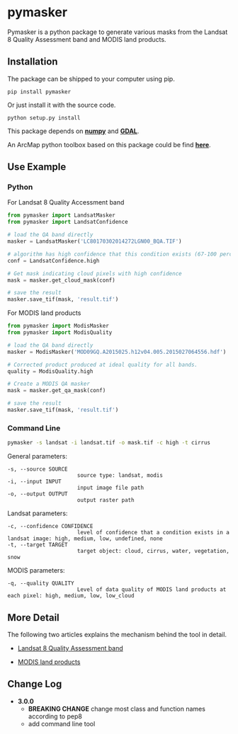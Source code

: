 # pymasker

Pymasker is a python package to generate various masks from the Landsat 8 Quality Assessment band and MODIS land products.

## Installation

The package can be shipped to your computer using pip.

	pip install pymasker

Or just install it with the source code.

	python setup.py install

This package depends on [**numpy**](http://www.numpy.org/) and [**GDAL**](https://pypi.python.org/pypi/GDAL/).

An ArcMap python toolbox based on this package could be find [**here**](https://github.com/dz316424/arcmasker).

## Use Example

### Python

For Landsat 8 Quality Accessment band

``` python
from pymasker import LandsatMasker
from pymasker import LandsatConfidence

# load the QA band directly
masker = LandsatMasker('LC80170302014272LGN00_BQA.TIF')

# algorithm has high confidence that this condition exists (67-100 percent confidence)
conf = LandsatConfidence.high

# Get mask indicating cloud pixels with high confidence
mask = masker.get_cloud_mask(conf)

# save the result
masker.save_tif(mask, 'result.tif')
```

For MODIS land products

``` python
from pymasker import ModisMasker
from pymasker import ModisQuality

# load the QA band directly
masker = ModisMasker('MOD09GQ.A2015025.h12v04.005.2015027064556.hdf')

# Corrected product produced at ideal quality for all bands.
quality = ModisQuality.high

# Create a MODIS QA masker
mask = masker.get_qa_mask(conf)

# save the result
masker.save_tif(mask, 'result.tif')
```

### Command Line

``` bash
pymasker -s landsat -i landsat.tif -o mask.tif -c high -t cirrus
```

General parameters:

```
-s, --source SOURCE
                      source type: landsat, modis
-i, --input INPUT
                      input image file path
-o, --output OUTPUT
                      output raster path
```

Landsat parameters:

```
-c, --confidence CONFIDENCE
                      level of confidence that a condition exists in a landsat image: high, medium, low, undefined, none
-t, --target TARGET
                      target object: cloud, cirrus, water, vegetation, snow
```

MODIS parameters:

```
-q, --quality QUALITY
                      Level of data quality of MODIS land products at each pixel: high, medium, low, low_cloud
```

## More Detail

The following two articles explains the mechanism behind the tool in detail.

* [Landsat 8 Quality Assessment band](http://haoliangyu.github.io/2015/01/18/Making-masks-with-Landsat-8-Quality-Assessment-band-using-Python/)

* [MODIS land products](http://haoliangyu.github.io/2015/02/19/Making-masks-from-Quality-Control-bits-of-MODIS-land-products-in-Python-Update/)

## Change Log

* **3.0.0**
  * **BREAKING CHANGE** change most class and function names according to pep8
  * add command line tool

